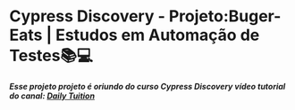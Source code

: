 # Cypress Discovery - Projeto:Buger-Eats | Estudos em Automação de Testes📚💻

***Esse projeto projeto é oriundo do curso *_Cypress Discovery_* vídeo tutorial do canal: [Daily Tuition](https://www.youtube.com/channel/UCrG2Z0usOCCdUTAr4D1A8mw)***


